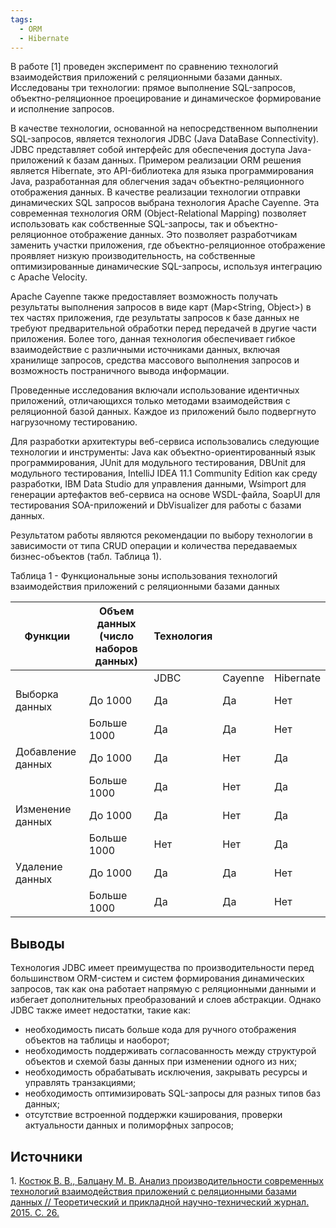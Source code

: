 ```yaml
---
tags:
  - ORM
  - Hibernate
---
```

В работе [1] проведен эксперимент по сравнению технологий взаимодействия приложений с реляционными базами данных. Исследованы три технологии: прямое выполнение SQL-запросов, объектно-реляционное проецирование и динамическое формирование и исполнение запросов.

В качестве технологии, основанной на непосредственном выполнении SQL-запросов, является технология JDBC (Java DataBase Connectivity). JDBC представляет собой интерфейс для обеспечения доступа Java-приложений к базам данных. Примером реализации ORM решения является Hibernate, это API-библиотека для языка программирования Java, разработанная для облегчения задач объектно-реляционного отображения данных. В качестве реализации технологии отправки динамических SQL запросов выбрана технология Apache Cayenne. Эта современная технология ORM (Object-Relational Mapping) позволяет использовать как собственные SQL-запросы, так и объектно-реляционное отображение данных. Это позволяет разработчикам заменить участки приложения, где объектно-реляционное отображение проявляет низкую производительность, на собственные оптимизированные динамические SQL-запросы, используя интеграцию с Apache Velocity.

Apache Cayenne также предоставляет возможность получать результаты выполнения запросов в виде карт (Map<String, Object>) в тех частях приложения, где результаты запросов к базе данных не требуют предварительной обработки перед передачей в другие части приложения. Более того, данная технология обеспечивает гибкое взаимодействие с различными источниками данных, включая хранилище запросов, средства массового выполнения запросов и возможность постраничного вывода информации.

Проведенные исследования включали использование идентичных приложений, отличающихся только методами взаимодействия с реляционной базой данных. Каждое из приложений было подвергнуто нагрузочному тестированию.

Для разработки архитектуры веб-сервиса использовались следующие технологии и инструменты: Java как объектно-ориентированный язык программирования, JUnit для модульного тестирования, DBUnit для модульного тестирования, IntelliJ IDEA 11.1 Community Edition как среду разработки, IBM Data Studio для управления данными, Wsimport для генерации артефактов веб-сервиса на основе WSDL-файла, SoapUI для тестирования SOA-приложений и DbVisualizer для работы с базами данных.

Результатом работы являются рекомендации по выбору технологии в зависимости от типа CRUD операции и количества передаваемых бизнес-объектов (табл. Таблица 1).

Таблица 1 - Функциональные зоны использования технологий взаимодействия приложений с реляционными базами данных

| Функции           | Объем данных (число наборов данных) | Технология |         |           |
|-------------------|-------------------------------------|------------|---------|-----------|
|                   |                                     | JDBC       | Cayenne | Hibernate |
| Выборка данных    | До 1000                             | Да         | Да      | Нет       |
|                   | Больше 1000                         | Да         | Да      | Нет       |
| Добавление данных | До 1000                             | Да         | Нет     | Да        |
|                   | Больше 1000                         | Да         | Нет     | Да        |
| Изменение данных  | До 1000                             | Да         | Нет     | Да        |
|                   | Больше 1000                         | Нет        | Нет     | Да        |
| Удаление данных   | До 1000                             | Да         | Да      | Нет       |
|                   | Больше 1000                         | Да         | Да      | Нет       |


## Выводы 
Технология JDBC имеет преимущества по производительности перед большинством ORM-систем и систем формирования динамических запросов, так как она работает напрямую с реляционными данными и избегает дополнительных преобразований и слоев абстракции. Однако JDBC также имеет недостатки, такие как:

- необходимость писать больше кода для ручного отображения объектов на таблицы и наоборот;
- необходимость поддерживать согласованность между структурой объектов и схемой базы данных при изменении одного из них;
- необходимость обрабатывать исключения, закрывать ресурсы и управлять транзакциями;
- необходимость оптимизировать SQL-запросы для разных типов баз данных;
- отсутствие встроенной поддержки кэширования, проверки актуальности данных и полиморфных запросов;
## Источники
1. [Костюк В. В., Балцану М. В. Анализ производительности современных технологий взаимодействия приложений с реляционными базами данных // Теоретический и прикладной научно-технический журнал. 2015. C. 26.](http://novtex.ru/prin/full/05_2015.pdf#page=26)